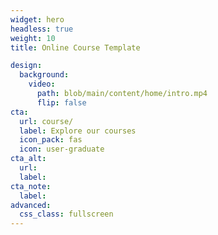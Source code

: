 ```yaml
---
widget: hero
headless: true
weight: 10
title: Online Course Template

design:
  background:
    video:
      path: blob/main/content/home/intro.mp4
      flip: false
cta:
  url: course/
  label: Explore our courses
  icon_pack: fas
  icon: user-graduate
cta_alt:
  url:
  label:
cta_note:
  label:
advanced:
  css_class: fullscreen
---
```

<br>

